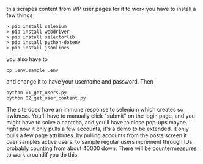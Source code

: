 this scrapes content from WP user pages
for it to work you have to install a few things
```
> pip install selenium
> pip install webdriver
> pip install selectorlib
> pip install python-dotenv
> pip install jsonlines
```
you also have to 
```
cp .env.sample .env
```
and change it to have your username and password.  Then
```
python 01_get_users.py
python 02_get_user_content.py
```
The site does have an immune response to selenium which creates so awkness. You'll have to manually click "submit" on the login page, and you might have to solve a captcha, and you'll have to close pop-ups maybe. right now it only pulls a few accounts, it's a demo to be extended. it only pulls a few page attributes.  by pulling accounts from the posts screen it over samples active users. to sample regular users increment through IDs, probably counting from about 40000 down.  There will be countermeasures to work aroundif you do this. 
